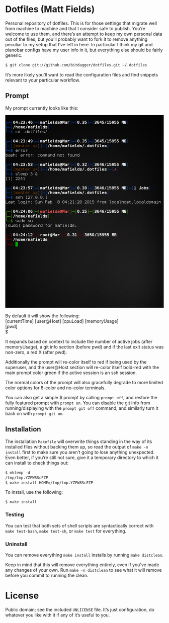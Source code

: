 # Dotfiles (Matt Fields)  

Personal repository of dotfiles. This is for those settings that migrate well
from machine to machine and that I consider safe to publish. You’re welcome to
use them, and there’s an attempt to keep my own personal data out of the files,
but you’ll probably want to fork it to remove anything peculiar to my setup
that I’ve left in here. In particular I think my git and pianobar configs 
have my user info in it, but everything else should be fairly generic.

```bash
$ git clone git://github.com/bitdagger/dotfiles.git ~/.dotfiles
```

It’s more likely you’ll want to read the configuration files and find snippets
relevant to your particular workflow.

## Prompt  

My prompt currently looks like this:  

![Bash prompt](prompt.png)  

By default it will show the following:  
[currentTime] [user@Host] [cpuLoad] [memoryUsage]  
[pwd]  
$

It expands based on context to include the number of active jobs (after memoryUsage), 
a git info section (before pwd) and if the last exit status was non-zero, a red X 
(after pwd).  

Additionally the prompt will re-color itself to red if being used by the superuser, 
and the user@Host section will re-color itself bold-red with the main prompt color 
green if the active session is an ssh session.  

The normal colors of the prompt will also gracefully degrade to more limited color 
options for 8-color and no-color terminals.  

You can also get a simple $ prompt by calling `prompt off`, and restore the fully 
featured prompt with `prompt on`. You can disable the git info from running/displaying 
with the `prompt git off` command, and similarly turn it back on with `prompt git on`.

## Installation

The installation `Makefile` will overwrite things standing in the way of its
installed files without backing them up, so read the output of `make -n
install` first to make sure you aren’t going to lose anything unexpected. Even
better, if you’re still not sure, give it a temporary directory to which it can
install to check things out:

    $ mktemp -d
    /tmp/tmp.YZFW8ScFZP
    $ make install HOME=/tmp/tmp.YZFW8ScFZP

To install, use the following:

```bash
$ make install
```

### Testing

You can test that both sets of shell scripts are syntactically correct with
`make test-bash`, `make test-sh`, or `make test` for everything.

### Uninstall  

You can remove everything `make install` installs by running `make distclean`.  

Keep in mind that this will remove everything entirely, even if you've made 
any changes of your own. Run `make -n distclean` to see what it will remove 
before you commit to running the clean.

# License  

Public domain; see the included `UNLICENSE` file. It’s just configuration, do
whatever you like with it if any of it’s useful to you. 
